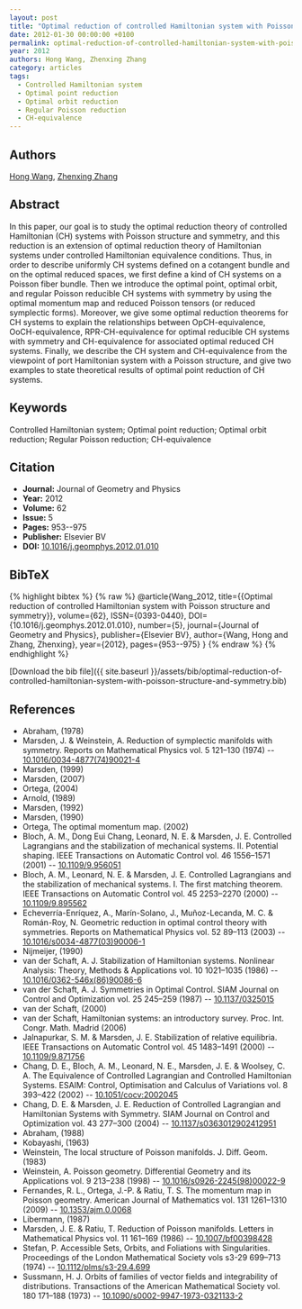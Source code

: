 ```yaml
---
layout: post
title: "Optimal reduction of controlled Hamiltonian system with Poisson structure and symmetry"
date: 2012-01-30 00:00:00 +0100
permalink: optimal-reduction-of-controlled-hamiltonian-system-with-poisson-structure-and-symmetry
year: 2012
authors: Hong Wang, Zhenxing Zhang
category: articles
tags:
  - Controlled Hamiltonian system
  - Optimal point reduction
  - Optimal orbit reduction
  - Regular Poisson reduction
  - CH-equivalence
---
```

 
## Authors
[Hong Wang](authors/hong-wang), [Zhenxing Zhang](authors/zhenxing-zhang)
 
## Abstract
In this paper, our goal is to study the optimal reduction theory of controlled Hamiltonian (CH) systems with Poisson structure and symmetry, and this reduction is an extension of optimal reduction theory of Hamiltonian systems under controlled Hamiltonian equivalence conditions. Thus, in order to describe uniformly CH systems defined on a cotangent bundle and on the optimal reduced spaces, we first define a kind of CH systems on a Poisson fiber bundle. Then we introduce the optimal point, optimal orbit, and regular Poisson reducible CH systems with symmetry by using the optimal momentum map and reduced Poisson tensors (or reduced symplectic forms). Moreover, we give some optimal reduction theorems for CH systems to explain the relationships between OpCH-equivalence, OoCH-equivalence, RPR-CH-equivalence for optimal reducible CH systems with symmetry and CH-equivalence for associated optimal reduced CH systems. Finally, we describe the CH system and CH-equivalence from the viewpoint of port Hamiltonian system with a Poisson structure, and give two examples to state theoretical results of optimal point reduction of CH systems.
 
## Keywords
Controlled Hamiltonian system; Optimal point reduction; Optimal orbit reduction; Regular Poisson reduction; CH-equivalence
 
## Citation
- **Journal:** Journal of Geometry and Physics
- **Year:** 2012
- **Volume:** 62
- **Issue:** 5
- **Pages:** 953--975
- **Publisher:** Elsevier BV
- **DOI:** [10.1016/j.geomphys.2012.01.010](https://doi.org/10.1016/j.geomphys.2012.01.010)
 
## BibTeX
{% highlight bibtex %}
{% raw %}
@article{Wang_2012,
  title={{Optimal reduction of controlled Hamiltonian system with Poisson structure and symmetry}},
  volume={62},
  ISSN={0393-0440},
  DOI={10.1016/j.geomphys.2012.01.010},
  number={5},
  journal={Journal of Geometry and Physics},
  publisher={Elsevier BV},
  author={Wang, Hong and Zhang, Zhenxing},
  year={2012},
  pages={953--975}
}
{% endraw %}
{% endhighlight %}
 
[Download the bib file]({{ site.baseurl }}/assets/bib/optimal-reduction-of-controlled-hamiltonian-system-with-poisson-structure-and-symmetry.bib)
 
## References
- Abraham, (1978)
- Marsden, J. & Weinstein, A. Reduction of symplectic manifolds with symmetry. Reports on Mathematical Physics vol. 5 121–130 (1974) -- [10.1016/0034-4877(74)90021-4](https://doi.org/10.1016/0034-4877(74)90021-4)
- Marsden, (1999)
- Marsden, (2007)
- Ortega, (2004)
- Arnold, (1989)
- Marsden, (1992)
- Marsden, (1990)
- Ortega, The optimal momentum map. (2002)
- Bloch, A. M., Dong Eui Chang, Leonard, N. E. & Marsden, J. E. Controlled Lagrangians and the stabilization of mechanical systems. II. Potential shaping. IEEE Transactions on Automatic Control vol. 46 1556–1571 (2001) -- [10.1109/9.956051](https://doi.org/10.1109/9.956051)
- Bloch, A. M., Leonard, N. E. & Marsden, J. E. Controlled Lagrangians and the stabilization of mechanical systems. I. The first matching theorem. IEEE Transactions on Automatic Control vol. 45 2253–2270 (2000) -- [10.1109/9.895562](https://doi.org/10.1109/9.895562)
- Echeverría-Enríquez, A., Marín-Solano, J., Muñoz-Lecanda, M. C. & Román-Roy, N. Geometric reduction in optimal control theory with symmetries. Reports on Mathematical Physics vol. 52 89–113 (2003) -- [10.1016/s0034-4877(03)90006-1](https://doi.org/10.1016/s0034-4877(03)90006-1)
- Nijmeijer, (1990)
- van der Schaft, A. J. Stabilization of Hamiltonian systems. Nonlinear Analysis: Theory, Methods &amp; Applications vol. 10 1021–1035 (1986) -- [10.1016/0362-546x(86)90086-6](https://doi.org/10.1016/0362-546x(86)90086-6)
- van der Schaft, A. J. Symmetries in Optimal Control. SIAM Journal on Control and Optimization vol. 25 245–259 (1987) -- [10.1137/0325015](https://doi.org/10.1137/0325015)
- van der Schaft, (2000)
- van der Schaft, Hamiltonian systems: an introductory survey. Proc. Int. Congr. Math. Madrid (2006)
- Jalnapurkar, S. M. & Marsden, J. E. Stabilization of relative equilibria. IEEE Transactions on Automatic Control vol. 45 1483–1491 (2000) -- [10.1109/9.871756](https://doi.org/10.1109/9.871756)
- Chang, D. E., Bloch, A. M., Leonard, N. E., Marsden, J. E. & Woolsey, C. A. The Equivalence of Controlled Lagrangian and Controlled Hamiltonian Systems. ESAIM: Control, Optimisation and Calculus of Variations vol. 8 393–422 (2002) -- [10.1051/cocv:2002045](https://doi.org/10.1051/cocv:2002045)
- Chang, D. E. & Marsden, J. E. Reduction of Controlled Lagrangian and Hamiltonian Systems with Symmetry. SIAM Journal on Control and Optimization vol. 43 277–300 (2004) -- [10.1137/s0363012902412951](https://doi.org/10.1137/s0363012902412951)
- Abraham, (1988)
- Kobayashi, (1963)
- Weinstein, The local structure of Poisson manifolds. J. Diff. Geom. (1983)
- Weinstein, A. Poisson geometry. Differential Geometry and its Applications vol. 9 213–238 (1998) -- [10.1016/s0926-2245(98)00022-9](https://doi.org/10.1016/s0926-2245(98)00022-9)
- Fernandes, R. L., Ortega, J.-P. & Ratiu, T. S. The momentum map in Poisson geometry. American Journal of Mathematics vol. 131 1261–1310 (2009) -- [10.1353/ajm.0.0068](https://doi.org/10.1353/ajm.0.0068)
- Libermann, (1987)
- Marsden, J. E. & Ratiu, T. Reduction of Poisson manifolds. Letters in Mathematical Physics vol. 11 161–169 (1986) -- [10.1007/bf00398428](https://doi.org/10.1007/bf00398428)
- Stefan, P. Accessible Sets, Orbits, and Foliations with Singularities. Proceedings of the London Mathematical Society vols s3-29 699–713 (1974) -- [10.1112/plms/s3-29.4.699](https://doi.org/10.1112/plms/s3-29.4.699)
- Sussmann, H. J. Orbits of families of vector fields and integrability of distributions. Transactions of the American Mathematical Society vol. 180 171–188 (1973) -- [10.1090/s0002-9947-1973-0321133-2](https://doi.org/10.1090/s0002-9947-1973-0321133-2)

